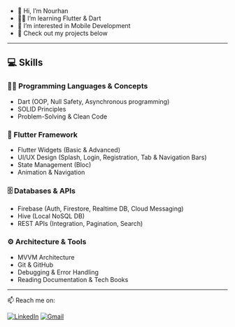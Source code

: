 - 👋 Hi, I’m Nourhan
- 👩‍💻 I’m learning Flutter & Dart
- 🌱 I’m interested in Mobile Development
- 💼 Check out my projects below

---

## 💻 Skills

### 👩‍💻 Programming Languages & Concepts
- Dart (OOP, Null Safety, Asynchronous programming)
- SOLID Principles
- Problem-Solving & Clean Code

### 📱 Flutter Framework
- Flutter Widgets (Basic & Advanced)
- UI/UX Design (Splash, Login, Registration, Tab & Navigation Bars)
- State Management (Bloc)
- Animation & Navigation

### 🗄️ Databases & APIs
- Firebase (Auth, Firestore, Realtime DB, Cloud Messaging)
- Hive (Local NoSQL DB)
- REST APIs (Integration, Pagination, Search)

### ⚙️ Architecture & Tools
- MVVM Architecture
- Git & GitHub
- Debugging & Error Handling
- Reading Documentation & Tech Books

---

📫 Reach me on:

[![LinkedIn](https://img.shields.io/badge/LinkedIn-%230077B5.svg?style=for-the-badge&logo=linkedin&logoColor=white)](https://www.linkedin.com/in/nourhan-ashraf-a1a503272/)
[![Gmail](https://img.shields.io/badge/Gmail-D14836?style=for-the-badge&logo=gmail&logoColor=white)](mailto:nourhan@example.com)

<!---
Nourhan392003/Nourhan392003 is a ✨ special ✨ repository because its `README.md` (this file) appears on your GitHub profile.
You can click the Preview link to take a look at your changes.
--->
